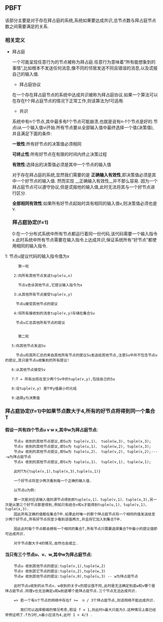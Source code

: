 ## PBFT

该部分主要是对于存在拜占庭的系统,系统如果要达成共识,总节点数与拜占庭节点数之间需要满足的关系.

### 相关定义

* 拜占庭

  一个可能呈现任意行为的节点被称为拜占庭.任意行为意味着“所有能想象到的事情”,比如根本不发送任何消息,像不同的邻居发送不同且错误的消息,以及谎报自己的输入值.
  
  * 拜占庭协议
  
  在一个存在拜占庭节点的系统中达成共识被称为拜占庭协议.如果一个算法可以在存在f个拜占庭节点的情况下正常工作,则该算法为f可适用.
  
  * 共识
  
  系统中有n个节点,其中最多有f个节点可能崩溃,也就是说有n-f个节点是好的.节点i从一个输入值vi开始.所有节点要从全部输入值中最终选择一个值(决策值),并且满足下面的条件:
  
  __一致性__:所有好节点的决策值必须相同
  
  __可终止性__:所有好节点在有限的时间内终止决策过程
  
  __有效性__:选择出的决策值必须是其中一个节点的输入值
  
  
  对于存在拜占庭的系统,显然我们需要的是 __正确输入有效性__,即决策值必须是其中一个好节点的输入值. 然而实现 __正确输入有效性__并不那么容易.
  因为一个拜占庭节点可以遵守协议,但是谎报他的输入值,此时无法将其与一个好节点进行区分.
  
  __全部相同有效性__:如果所有好节点起始时具有相同的输入值v,则决策值必须也是v.

  
  ### 拜占庭协定(f=1)
  
  0:在一个分布式系统中所有节点都运行着同一份代码,该代码需要一个输入指令x.此时系统中所有节点需要在输入指令上达成共识,保证系统所有“好节点”都使用相同的输入指令.

 1: 节点u提议代码的输入指令值为x

          第一轮
        
        2:向所有其他节点发送tuple(u,x)
          
          节点u告诉其他节点,它提议输入指令为x
        
        3:从其他所有节点接受tuple(v,y)
        
         节点u接受其他节点的提议
         
        4:将所有接收到的消息tuple(v,y)存储在集合Su
        
         节点u汇总其他所有节点的提议
        
        
          第二轮
  
       5:向其他节点发送Su
       
         节点u将其所汇总的来自其他所有节点的提议Su发送给其他节点,注意Su中并不包含节点u的提议,其只是节点u收集到的所有提议!
         
       6:从其他节点接受Sv
      
       7:T = 所有出现在至少两个Sv中的tuple(v,y),包括自己的Su
       
       8:设tuple(v,y) 是T中y值最小的元组
       
       9:选择y为决策值
       
### 拜占庭协定(f=1)中如果节点数大于4,所有的好节点将得到同一个集合T

#### 假设一共有四个节点u v w x,其中w为拜占庭节点:

        节点u 收到的其他节点提议,即Su为 tuple(v,1)、 tuole(w,3), tuple(x,3);
        节点v 收到的其他节点提议,即Sv为 tuple(u,1)、 tuple(w,2), tuple(x,3);
        节点w 收到的其他节点提议,即Sw为 tuple(u,2)、 tuple(v,2), tuple(x,2);----w为拜占庭节点
        节点x 收到的其他节点提议,即Sx为 tuple(u,1)、 tuple(v,1), tuple(w,1);

        此时T为{tuple(v,1),tuple(x,3),tuple(u,1)}

        一个好节点将至少两次看到每一个正确的输入值.
        
        以节点u为例:
        
        第一次是对应该输入值的源节点得到即tuple(u,1)、tuple(v,1)、tuple(x,3),另一次是从第三个好节点那里得到,例如只有结合v和x才能得到tuple(u,1)、tuple(v,1)、tuple(x,3).
        因此所有正确的值都在集合T中.如果此时唯一的那个拜占庭节点将一个相同的值发送给至少两个好节点,所有好节点将至少看到该值两次,并且将它加入到集合T中.
        
        因此此时每个节点都会拥有一个相同的集合T,所有节点只需要选择集合T中最小的提议值即可达成共识.
        
        对于节点数大于4的情况,自然也会成立.
        
####  当只有三个节点u、v、w,其中w为拜占庭节点:
        
        节点u 收到其他节点的提议:tuple(v,1),tuple(w,2)
        节点v 收到其它节点的提议:tuple(u,2),tuple(w,3)
        节点w 收到其他节点的提议:tuple(v,0),tuple(u,3) -- w为拜占庭节点
        
        此时节点u收到的从节点v、w收到的关于v的提议值不同,此时是无法确定到底w和v哪个是拜占庭节点.同理v也无法确定u和w到底哪个是拜占庭节点.三个节点无法达成共识.
        
        => 若一个有n个节点的网络中存在f >=  n / 3个拜占庭节点,则该网络不能达成共识.
        
           我们可以选择极端的情况考虑,假设 f = 1,则此时n最大只能为3.这种情况上面已经举例证明了.f为1时,n最小应该为4,此时 1 < 4/3 .

